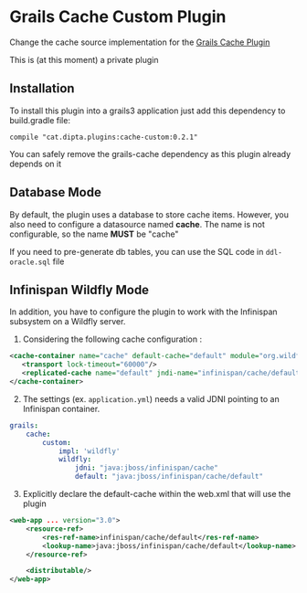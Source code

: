 
Grails Cache Custom Plugin
====================

Change the cache source implementation for the [Grails Cache Plugin](https://github.com/grails-plugins/grails-cache)


This is (at this moment) a private plugin

Installation
------------

To install this plugin into a grails3 application just add this dependency to build.gradle file:

`compile "cat.dipta.plugins:cache-custom:0.2.1"`


You can safely remove the grails-cache dependency as this plugin already depends on it

Database Mode
-------------

By default, the plugin uses a database to store cache items. However, you also need to configure a datasource named **cache**. The name is not configurable, so the name **MUST** be "cache"

If you need to pre-generate db tables, you can use the SQL code in `ddl-oracle.sql` file

Infinispan Wildfly Mode
-----------------------

In addition, you have to configure the plugin to work with the Infinispan subsystem on a Wildfly server.

1) Considering the following cache configuration : 

``` xml
<cache-container name="cache" default-cache="default" module="org.wildfly.clustering.server" jndi-name="infinispan/cache">
   <transport lock-timeout="60000"/>
   <replicated-cache name="default" jndi-name="infinispan/cache/default" mode="SYNC"/>
</cache-container>
```

2) The settings (ex. `application.yml`) needs a valid JDNI pointing to an Infinispan container.

``` yml
grails:
    cache:
        custom:
            impl: 'wildfly'
            wildfly:
                jdni: "java:jboss/infinispan/cache"
                default: "java:jboss/infinispan/cache/default"
```
3) Explicitly declare the default-cache within the web.xml that will use the plugin

```xml
<web-app ... version="3.0">
    <resource-ref>
        <res-ref-name>infinispan/cache/default</res-ref-name>
        <lookup-name>java:jboss/infinispan/cache/default</lookup-name>
    </resource-ref>

    <distributable/>
</web-app>
```
